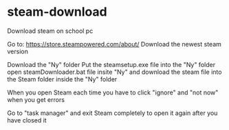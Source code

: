 # steam-download
Download steam on school pc

Go to:
https://store.steampowered.com/about/
Download the newest steam version

Download the "Ny" folder
Put the steamsetup.exe file into the "Ny" folder
open steamDownloader.bat file insite "Ny" and download the steam file into the Steam folder inside the "Ny" folder


When you open Steam each time you have to click "ignore" and "not now" when you get errors

Go to "task manager" and exit Steam completely to open it again after you have closed it
